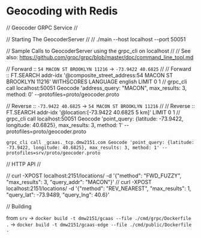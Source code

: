 # Geocoding with Redis


// Geocoder GRPC Service //

// Starting The GeocoderServer //
// ./main --host localhost --port 50051

// Sample Calls to GeocoderServer using the grpc_cli on localhost //
// See also: https://github.com/grpc/grpc/blob/master/doc/command_line_tool.md

// Forward :: `54 MACON ST BROOKLYN 11216` -> `-73.9422 40.6825` //
// Forward :: FT.SEARCH addr-idx '@composite_street_address:54 MACON ST BROOKLYN 11216' WITHSCORES LANGUAGE english LIMIT 0 1
// grpc_cli call localhost:50051 Geocode 'address_query: "MACON", max_results: 3, method: 0' --protofiles=proto/geocoder.proto

// Reverse ::  `-73.9422 40.6825` -> `54 MACON ST BROOKLYN 11216` //
// Reverse :: FT.SEARCH addr-idx '@location:[-73.9422 40.6825 5 km]' LIMIT 0 1
// grpc_cli call localhost:50051 Geocode 'point_query: {latitude: -73.9422, longitude: 40.6825}, max_results: 3, method: 1' --protofiles=proto/geocoder.proto


`grpc_cli call _gcaas._tcp.dmw2151.com Geocode 'point_query: {latitude: -73.9422, longitude: 40.6825}, max_results: 3, method: 1' --protofiles=srv/proto/geocoder.proto`





// HTTP API //

// curl -XPOST localhost:2151/locations/ -d '{"method": "FWD_FUZZY", "max_results": 3, "query_addr": "MACON"}'
// curl -XPOST localhost:2151/locations/ -d '{"method": "REV_NEAREST", "max_results": 1, "query_lat": -73.9489, "query_lng": 40.6}'



// Building

from `srv` 
	-> `docker build -t dmw2151/gcaas --file ./cmd/grpc/Dockerfile .`
	-> `docker build -t dmw2151/gcaas-edge --file ./cmd/public/Dockerfile . `
